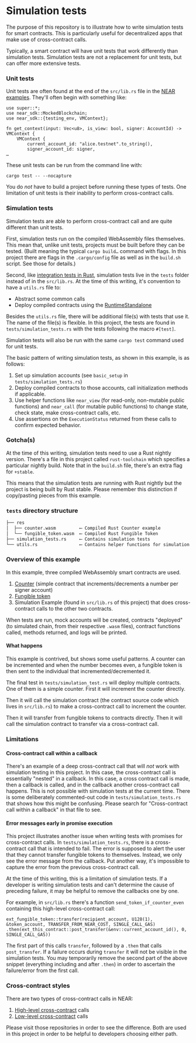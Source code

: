 # Simulation tests

The purpose of this repository is to illustrate how to write simulation tests for smart contracts. This is particularly useful for decentralized apps that make use of cross-contract calls.

Typically, a smart contract will have unit tests that work differently than simulation tests. Simulation tests are not a replacement for unit tests, but can offer more extensive tests.

### Unit tests

Unit tests are often found at the end of the `src/lib.rs` file in the [NEAR examples](https://near.dev). They'll often begin with something like:

```
use super::*;
use near_sdk::MockedBlockchain;
use near_sdk::{testing_env, VMContext};

fn get_context(input: Vec<u8>, is_view: bool, signer: AccountId) -> VMContext {
    VMContext {
        current_account_id: "alice.testnet".to_string(),
        signer_account_id: signer,
…
```

These unit tests can be run from the command line with:

    cargo test -- --nocapture
    
You do *not* have to build a project before running these types of tests.
One limitation of unit tests is their inability to perform cross-contract calls.

### Simulation tests

Simulation tests are able to perform cross-contract call and are quite different than unit tests.

First, simulation tests run on the compiled WebAssembly files themselves. This mean that, unlike unit tests, projects must be built before they can be tested. (Built meaning the typical `cargo build…` command with flags. In this project there are flags in the `.cargo/config` file as well as in the `build.sh` script. See those for details.)

Second, like [integration tests in Rust](https://doc.rust-lang.org/rust-by-example/testing/integration_testing.html), simulation tests live in the `tests` folder instead of in the `src/lib.rs`. At the time of this writing, it's convention to have a `utils.rs` file to:

- Abstract some common calls
- Deploy compiled contracts using the [RuntimeStandalone](https://github.com/nearprotocol/nearcore/tree/master/runtime/runtime-standalone)

Besides the `utils.rs` file, there will be additional file(s) with tests that use it. The name of the file(s) is flexible. In this project, the tests are found in `tests/simulation_tests.rs` with the tests following the macro `#[test]`.

Simulation tests will also be run with the same `cargo test` command used for unit tests.

The basic pattern of writing simulation tests, as shown in this example, is as follows:

1. Set up simulation accounts (see `basic_setup` in `tests/simulation_tests.rs`)
2. Deploy compiled contracts to those accounts, call initialization methods if applicable.
3. Use helper functions like `near_view` (for read-only, non-mutable public functions) and `near_call` (for mutable public functions) to change state, check state, make cross-contract calls, etc.
4. Use assertions on the `ExecutionStatus` returned from these calls to confirm expected behavior.

### Gotcha(s)

At the time of this writing, simulation tests need to use a Rust nightly version. There's a file in this project called `rust-toolchain` which specifies a particular nightly build. Note that in the `build.sh` file, there's an extra flag for `+stable`.

This means that the simulation tests are running with Rust nightly but the project is being built by Rust stable. Please remember this distinction if copy/pasting pieces from this example.

### `tests` directory structure

```bash
├── res
│  ├── counter.wasm         ⟵ Compiled Rust Counter example
│  └── fungible_token.wasm  ⟵ Compiled Rust Fungible Token
├── simulation_tests.rs     ⟵ Contains simulation tests
└── utils.rs                ⟵ Contains helper functions for simulation tests
```

### Overview of this example

In this example, three compiled WebAssembly smart contracts are used.

1. [Counter](https://github.com/near-examples/rust-counter/blob/01-use-hashmap/contract/src/lib.rs) (simple contract that increments/decrements a number per signer account)
2. [Fungible token](https://github.com/near/near-sdk-rs/blob/master/examples/fungible-token/src/lib.rs)
3. Simulation Example (found in `src/lib.rs` of this project) that does cross-contract calls to the other two contracts.

When tests are run, mock accounts will be created, contracts "deployed" (to simulated chain, from their respective `.wasm` files), contract functions called, methods returned, and logs will be printed.

#### What happens

This example is contrived, but shows some useful patterns. A counter can be incremented and when the number becomes even, a fungible token is then sent to the individual that incremented/decremented it. 

The final test in `tests/simulation_test.rs` will deploy multiple contracts. One of them is a simple counter. First it will increment the counter directly. 

Then it will call the simulation contract (the contract source code which lives in `src/lib.rs`) to make a cross-contract call to increment the counter.

Then it will transfer from fungible tokens to contracts directly. Then it will call the simulation contract to transfer via a cross-contract call.

### Limitations

#### Cross-contract call within a callback

There's an example of a deep cross-contract call that will *not* work with simulation testing in this project. In this case, the cross-contract call is essentially "nested" in a callback. In this case, a cross contract call is made, then a callback is called, and in the callback another cross-contract call happens. This is not possible with simulation tests at the current time. There is some deliberately commented-out code in `tests/simulation_tests.rs` that shows how this might be confusing. Please search for "Cross-contract call within a callback" in that file to see.

#### Error messages early in promise execution

This project illustrates another issue when writing tests with promises for cross-contract calls. In `tests/simulation_tests.rs`, there is a cross-contract call that is intended to fail. The error is supposed to alert the user that they cannot transfer fungible tokens to themselves. Instead, we only see the error message from the callback. Put another way, it's impossible to capture the error from the previous cross-contract call.

At the time of this writing, this is a limitation of simulation tests. If a developer is writing simulation tests and can't determine the cause of preceding failure, it may be helpful to remove the callbacks one by one.

For example, in `src/lib.rs` there's a function `send_token_if_counter_even` containing this high-level cross-contract call:

    ext_fungible_token::transfer(recipient_account, U128(1), &token_account, TRANSFER_FROM_NEAR_COST, SINGLE_CALL_GAS)
    .then(ext_this_contract::post_transfer(&env::current_account_id(), 0, SINGLE_CALL_GAS))
    
The first part of this calls `transfer`, followed by a `.then` that calls `post_transfer`. If a failure occurs during `transfer` it will not be visible in the simulation tests. You may temporarily remove the second part of the above snippet (everything including and after `.then`) in order to ascertain the failure/error from the first call.

### Cross-contract styles

There are two types of cross-contract calls in NEAR:

1. [High-level cross-contract](https://github.com/near/near-sdk-rs/tree/master/examples/cross-contract-high-level) calls
2. [Low-level cross-contract](https://github.com/near/near-sdk-rs/tree/master/examples/cross-contract-low-level) calls

Please visit those repositories in order to see the difference. Both are used in this project in order to be helpful to developers choosing either path.
